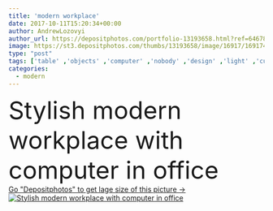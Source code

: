 ```yaml
---
title: 'modern workplace'
date: 2017-10-11T15:20:34+00:00
author: AndrewLozovyi
author_url: https://depositphotos.com/portfolio-13193658.html?ref=64678756
image: https://st3.depositphotos.com/thumbs/13193658/image/16917/169174546/api_thumb_450.jpg?forcejpeg=true
type: "post"
tags: ['table' ,'objects' ,'computer' ,'nobody' ,'design' ,'light' ,'cup' ,'style' ,'office' ,'interior' ,'indoor' ,'stylish' ,'mug' ,'keyboard' ,'wireless' ,'electronics' ,'mouse' ,'desk' ,'gadget' ,'place' ,'whiteboard' ,'minimal' ,'worktable' ,'digital device' ,'modern workplace' ]
categories: 
  - modern
---
```

<div aling="center">
            <font size="60"> Stylish modern workplace with computer in office</font>   
</div>
<div>
    <a href='https://depositphotos.com/169174546/stock-photo-modern-workplace.html?ref=64678756' target=_blank > Go "Depositphotos" to get lage size of this picture ->
        <img href='https://depositphotos.com/169174546/stock-photo-modern-workplace.html?ref=64678756' src='https://st3.depositphotos.com/13193658/16917/i/950/depositphotos_169174546-stock-photo-modern-workplace.jpg?forcejpeg=true' alt='Stylish modern workplace with computer in office' >
    </a>
</div>
